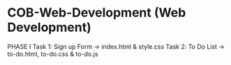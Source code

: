 # COB-Web-Development (Web Development)
PHASE I
Task 1: Sign up Form -> index.html & style.css
Task 2: To Do List   -> to-do.html, to-do.css & to-do.js 
